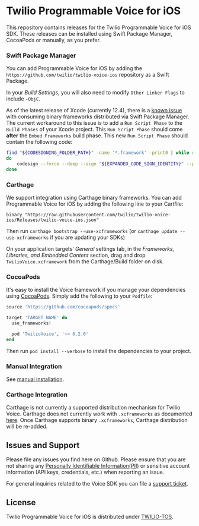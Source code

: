 # Twilio Programmable Voice for iOS

This repository contains releases for the Twilio Programmable Voice for iOS SDK. These releases can be installed using Swift Package Manager, CocoaPods or manually, as you prefer.

### Swift Package Manager

You can add Programmable Voice for iOS by adding the `https://github.com/twilio/twilio-voice-ios` repository as a Swift Package. 

In your *Build Settings*, you will also need to modify `Other Linker Flags` to include `-ObjC`.

As of the latest release of Xcode (currently 12.4), there is a [known issue](https://bugs.swift.org/browse/SR-13343) with consuming binary frameworks distributed via Swift Package Manager. The current workaround to this issue is to add a `Run Script Phase` to the `Build Phases` of your Xcode project. This `Run Script Phase` should come **after** the `Embed Frameworks` build phase. This new `Run Script Phase` should contain the following code:

```sh
find "${CODESIGNING_FOLDER_PATH}" -name '*.framework' -print0 | while read -d $'\0' framework
do
    codesign --force --deep --sign "${EXPANDED_CODE_SIGN_IDENTITY}" --preserve-metadata=identifier,entitlements --timestamp=none "${framework}"
done

```

### Carthage

We support integration using Carthage binary frameworks. You can add Programmable Voice for iOS by adding the following line to your Cartfile:
```
binary "https://raw.githubusercontent.com/twilio/twilio-voice-ios/Releases/twilio-voice-ios.json"
```

Then run `carthage bootstrap --use-xcframeworks` (or `carthage update --use-xcframeworks` if you are updating your SDKs)

On your application targets’ _General_ settings tab, in the _Frameworks, Libraries, and Embedded Content_ section, drag and drop `TwilioVoice.xcframework` from the Carthage/Build folder on disk.
 
### CocoaPods

It's easy to install the Voice framework if you manage your dependencies using [CocoaPods](http://cocoapods.org). Simply add the following to your `Podfile`:

~~~.rb
source 'https://github.com/cocoapods/specs'

target 'TARGET_NAME' do
  use_frameworks!

  pod 'TwilioVoice', '~> 6.2.0'
end
~~~

Then run `pod install --verbose` to install the dependencies to your project.

### Manual Integration

See [manual installation](https://www.twilio.com/docs/voice/voip-sdk/ios#manual-install).

### Carthage Integration

Carthage is not currently a supported distribution mechanism for Twilio Voice. Carthage does not currently work with `.xcframeworks` as documented [here](https://github.com/Carthage/Carthage/issues/2890). Once Carthage supports binary `.xcframeworks`, Carthage distribution will be re-added.

## Issues and Support

Please file any issues you find here on Github.
Please ensure that you are not sharing any
[Personally Identifiable Information(PII)](https://www.twilio.com/docs/glossary/what-is-personally-identifiable-information-pii)
or sensitive account information (API keys, credentials, etc.) when reporting an issue.

For general inquiries related to the Voice SDK you can file a [support ticket](https://support.twilio.com/hc/en-us/requests/new).

## License

Twilio Programmable Voice for iOS is distributed under [TWILIO-TOS](https://www.twilio.com/legal/tos).
